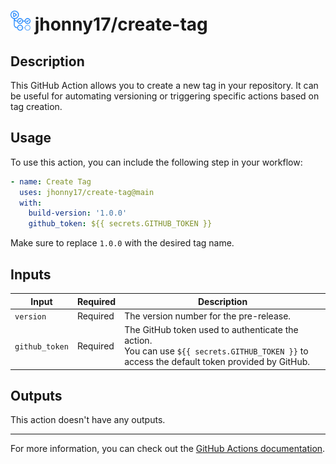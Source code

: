 # <img src="../assets/images/github-actions-logo.png" alt="github actions logo" style="height: 32px"  /> jhonny17/create-tag

## Description

This GitHub Action allows you to create a new tag in your repository. It can be useful for automating versioning or triggering specific actions based on tag creation.

## Usage

To use this action, you can include the following step in your workflow:

```yaml
- name: Create Tag
  uses: jhonny17/create-tag@main
  with:
    build-version: '1.0.0'
    github_token: ${{ secrets.GITHUB_TOKEN }}
```

Make sure to replace `1.0.0` with the desired tag name.

## Inputs

| Input          | Required | Description                                                                                                                                      |
| -------------- | -------- | ------------------------------------------------------------------------------------------------------------------------------------------------ |
| `version`      | Required | The version number for the pre-release.                                                                                                          |
| `github_token` | Required | The GitHub token used to authenticate the action.<br />You can use `${{ secrets.GITHUB_TOKEN }}` to access the default token provided by GitHub. |

## Outputs

This action doesn't have any outputs.

---

For more information, you can check out the [GitHub Actions documentation](https://docs.github.com/en/actions).
